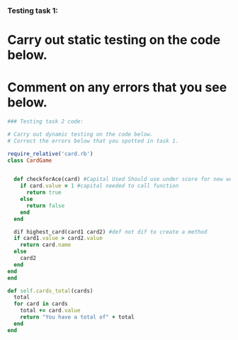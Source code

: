### Testing task 1:

# Carry out static testing on the code below.
# Comment on any errors that you see below.
```ruby
### Testing task 2 code:

# Carry out dynamic testing on the code below.
# Correct the errors below that you spotted in task 1.

require_relative('card.rb')
class CardGame


  def checkforAce(card) #Capital Used Should use under score for new words as convention
    if card.value = 1 #capital needed to call function
      return true
    else
      return false
    end
  end

  dif highest_card(card1 card2) #def not dif to create a method
  if card1.value > card2.value
    return card.name
  else
    card2
  end
end
end

def self.cards_total(cards)
  total
  for card in cards
    total += card.value
    return "You have a total of" + total
  end
end


```

